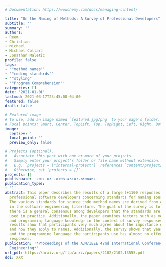 ```yaml
---
# Documentation: https://wowchemy.com/docs/managing-content/

title: "On the Naming of Methods: A Survey of Professional Developers"
subtitle: ''
summary: ''
authors:
- Reem
- Christian
- Michael
- Michael Collard
- Jonathan Maletic
profile: false
tags:
- '"method names"'
- '"coding standards"'
- '"styling"'
- '"Program Comprehension"'
categories: []
date: '2021-01-01'
lastmod: 2021-03-17T23:45:08-04:00
featured: false
draft: false

# Featured image
# To use, add an image named `featured.jpg/png` to your page's folder.
# Focal points: Smart, Center, TopLeft, Top, TopRight, Left, Right, BottomLeft, Bottom, BottomRight.
image:
  caption: ''
  focal_point: ''
  preview_only: false

# Projects (optional).
#   Associate this post with one or more of your projects.
#   Simply enter your project's folder or file name without extension.
#   E.g. `projects = ["internal-project"]` references `content/project/deep-learning/index.md`.
#   Otherwise, set `projects = []`.
projects: []
publishDate: '2021-03-18T03:45:07.630846Z'
publication_types:
- '1'
abstract: This paper describes the results of a large (+1100 responses) survey of
  professional software developers concerning standards for naming source code methods.
  The various standards for source code method names are derived from and supported
  in the software engineering literature. The goal of the survey is to determine if
  there is a general consensus among developers that the standards are accepted and
  used in practice. Additionally, the paper examines factors such as years of experience
  and programming language knowledge in the context of survey responses. The survey
  results show that participants very much agree about the importance of various standards
  and how they apply to names. Additionally, the survey shows that years of experience
  and the programming language the participants use has almost no effect on their
  responses.
publication: '*Proceedings of the ACM/IEEE 42nd International Conference on Software
  Engineering*'
url_pdf: https://arxiv.org/ftp/arxiv/papers/2102/2102.13555.pdf
doi: XXX
---
```

